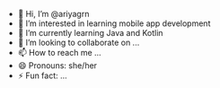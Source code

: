 - 👋 Hi, I’m @ariyagrn
- 👀 I’m interested in learning mobile app development
- 🌱 I’m currently learning Java and Kotlin
- 💞️ I’m looking to collaborate on ...
- 📫 How to reach me ...
- 😄 Pronouns: she/her
- ⚡ Fun fact: ...

<!---
ariyagrn/ariyagrn is a ✨ special ✨ repository because its `README.md` (this file) appears on your GitHub profile.
You can click the Preview link to take a look at your changes.
--->
